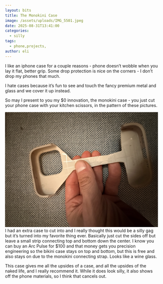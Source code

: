 ```yaml
---
layout: bits
title: The Monokini Case
image: /assets/uploads/IMG_5501.jpeg
date: 2025-08-31T13:41:00
categories:
  - silly
tags:
  - phone,projects,
author: eli
---
```

I like an iphone case for a couple reasons - phone doesn’t wobble when you lay it flat, better grip. Some drop protection is nice on the corners - I don’t drop my phones that much.

I hate cases because it’s fun to see and touch the fancy premium metal and glass and we cover it up instead. 

So may I present to you my $0 innovation, the monokini case - you just cut your phone case with your kitchen scissors, in the pattern of these pictures. 

![](/assets/uploads/IMG_5504.jpeg)I had an extra case to cut into and I really thought this would be a silly gag but it’s turned into my favorite thing ever. Basically just cut the sides off but leave a small strip connecting top and bottom down the center. I know you can buy an Arc Pulse for $100 and that money gets you precision engineering so the bikini case stays on top and bottom, but this is free and also stays on due to the monokini connecting strap. Looks like a wine glass. 

This case gives me all the upsides of a case, and all the upsides of the naked life, and I really recommend it. While it does look silly, it also shows off the phone materials, so I think that cancels out.
